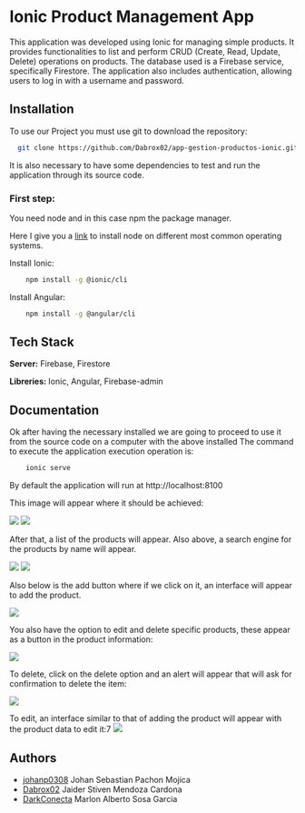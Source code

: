 
# Ionic Product Management App

This application was developed using Ionic for managing simple products. It provides functionalities to list and perform CRUD (Create, Read, Update, Delete) operations on products. The database used is a Firebase service, specifically Firestore. The application also includes authentication, allowing users to log in with a username and password.

## Installation

To use our Project you must use git to download the repository:

```bash
  git clone https://github.com/Dabrox02/app-gestion-productos-ionic.git
```

It is also necessary to have some dependencies to test and run the application through its source code.

### First step:
You need node and in this case npm the package manager.

Here I give you a [link](https://kinsta.com/es/blog/como-instalar-node-js/) to install node on different most common operating systems.

Install Ionic:

```bash
    npm install -g @ionic/cli
```

Install Angular:

```bash
    npm install -g @angular/cli
```

    
## Tech Stack

**Server:** Firebase, Firestore

**Libreries:** Ionic, Angular, Firebase-admin

## Documentation

Ok after having the necessary installed we are going to proceed to use it from the source code on a computer with the above installed
The command to execute the application execution operation is:

```bash
    ionic serve
```

By default the application will run at http://localhost:8100

This image will appear where it should be achieved:

![](./img/login-app.jpeg)
![](./img/loging-acces.jpeg.jpeg)

After that, a list of the products will appear. Also above, a search engine for the products by name will appear.

![](./img/list-product.jpeg)
![](./img/search-product.jpeg)


Also below is the add button where if we click on it, an interface will appear to add the product.

![](./img/add-producto.jpeg)


You also have the option to edit and delete specific products, these appear as a button in the product information:

![](./img/info-product.jpeg)

To delete, click on the delete option and an alert will appear that will ask for confirmation to delete the item:

![](./img/delete-product.jpeg)

To edit, an interface similar to that of adding the product will appear with the product data to edit it:7
![](./img/edit-product.jpeg)

## Authors

- [johanp0308](https://github.com/johanp0308) Johan Sebastian Pachon Mojica
- [Dabrox02](https://github.com/Dabrox02) Jaider Stiven Mendoza Cardona
- [DarkConecta](https://github.com/DarkConecta) Marlon Alberto Sosa Garcia

